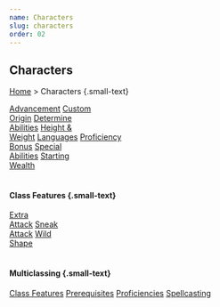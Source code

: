 ```yaml
---
name: Characters
slug: characters
order: 02
---
```

## Characters
[Home](dm-operations-center) > Characters {.small-text}

<div class="menu-container">
    <a href="advancement">Advancement</a>
    <a href="custom-origin">Custom<br/> Origin</a>
    <a href="determine-abilities">Determine<br/> Abilities</a>
    <a href="height-and-weight">Height &<br/> Weight</a>
    <a href="languages">Languages</a>
    <a href="proficiency-bonus">Proficiency<br/> Bonus</a>
    <a href="special-abilities">Special<br/> Abilities</a>
    <a href="starting-wealth">Starting<br/> Wealth</a>
</div>
<br/>

#### Class Features {.small-text}
<div class="menu-container">
    <a href="extra-attack">Extra<br/> Attack</a>
    <a href="sneak-attack">Sneak<br/> Attack</a>
    <a href="wild-shape">Wild<br/> Shape</a>
</div>
<br/>

#### Multiclassing {.small-text}
<div class="menu-container">
    <a href="multiclassing-class-features">Class Features</a>
    <a href="multiclassing-prerequisites">Prerequisites</a>
    <a href="multiclassing-proficiencies">Proficiencies</a>
    <a href="multiclassing-spellcasting">Spellcasting</a>
</div>
